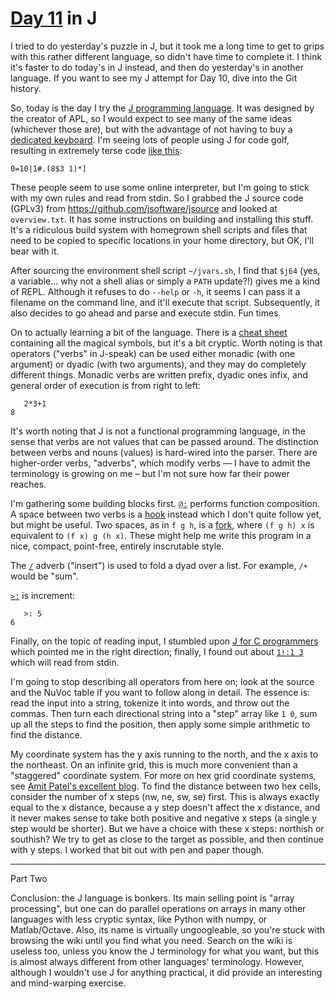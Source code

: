 # [Day 11](http://adventofcode.com/2017/day/10) in J

I tried to do yesterday's puzzle in J, but it took me a long time to get to
grips with this rather different language, so didn't have time to complete it.
I think it's faster to do today's in J instead, and then do yesterday's in
another language. If you want to see my J attempt for Day 10, dive into the Git
history.

So, today is the day I try the
[J programming language](https://en.wikipedia.org/wiki/J_%28programming_language%29).
It was designed by the creator of APL, so I would expect to see many of the
same ideas (whichever those are), but with the advantage of not having to buy a
[dedicated keyboard](https://duckduckgo.com/?q=apl+keyboard&t=ffab&iax=images&ia=images).
I'm seeing lots of people using J for code golf, resulting in extremely terse
code [like this](https://codegolf.stackexchange.com/a/148196/3319):

    0=10|1#.(8$3 1)*]

These people seem to use some online interpreter, but I'm going to stick with
my own rules and read from stdin. So I grabbed the J source code (GPLv3) from
https://github.com/jsoftware/jsource and looked at `overview.txt`. It has some
instructions on building and installing this stuff. It's a ridiculous build
system with homegrown shell scripts and files that need to be copied to
specific locations in your home directory, but OK, I'll bear with it.

After sourcing the environment shell script `~/jvars.sh`, I find that `$j64`
(yes, a variable... why not a shell alias or simply a `PATH` update?!) gives me
a kind of REPL. Although it refuses to do `--help` or `-h`, it seems I can pass
it a filename on the command line, and it'll execute that script. Subsequently,
it also decides to go ahead and parse and execute stdin. Fun times.

On to actually learning a bit of the language. There is a
[cheat sheet](http://code.jsoftware.com/wiki/NuVoc) containing all the magical
symbols, but it's a bit cryptic. Worth noting is that operators ("verbs" in
J-speak) can be used either monadic (with one argument) or dyadic (with two
arguments), and they may do completely different things. Monadic verbs are
written prefix, dyadic ones infix, and general order of execution is from right
to left:

       2*3+1
    8

It's worth noting that J is not a functional programming language, in the sense
that verbs are not values that can be passed around. The distinction between
verbs and nouns (values) is hard-wired into the parser. There are higher-order
verbs, "adverbs", which modify verbs — I have to admit the terminology is
growing on me – but I'm not sure how far their power reaches.

I'm gathering some building blocks first.
[`@:`](http://code.jsoftware.com/wiki/Vocabulary/atco) performs function
composition. A space between two verbs is a
[hook](http://code.jsoftware.com/wiki/Vocabulary/hook) instead which I don't
quite follow yet, but might be useful. Two spaces, as in `f g h`, is a
[fork](http://code.jsoftware.com/wiki/Vocabulary/fork), where `(f g h) x` is
equivalent to `(f x) g (h x)`. These might help me write this program in a
nice, compact, point-free, entirely inscrutable style.

The [`/`](http://code.jsoftware.com/wiki/Vocabulary/slash) adverb ("insert") is
used to fold a dyad over a list. For example, `/+` would be "sum".

[`>:`](http://code.jsoftware.com/wiki/Vocabulary/gtco) is increment:

       >: 5
    6

Finally, on the topic of reading input, I stumbled upon
[J for C programmers](http://www.jsoftware.com/help/jforc/input_and_output.htm#_Toc191734418)
which pointed me in the right direction; finally, I found out about
[`1!:1 3`](http://code.jsoftware.com/wiki/Vocabulary/Foreigns#m1) which will
read from stdin.

I'm going to stop describing all operators from here on; look at the source and
the NuVoc table if you want to follow along in detail. The essence is: read the
input into a string, tokenize it into words, and throw out the commas. Then
turn each directional string into a "step" array like `1 0`, sum up all the
steps to find the position, then apply some simple arithmetic to find the
distance.

My coordinate system has the y axis running to the north, and the x axis to the
northeast. On an infinite grid, this is much more convenient than a "staggered"
coordinate system. For more on hex grid coordinate systems, see
[Amit Patel's excellent blog](https://www.redblobgames.com/grids/hexagons/#coordinates).
To find the distance between two hex cells, consider the number of x steps (nw,
ne, sw, se) first. This is always exactly equal to the x distance, because a y
step doesn't affect the x distance, and it never makes sense to take both
positive and negative x steps (a single y step would be shorter). But we have a
choice with these x steps: northish or southish? We try to get as close to the
target as possible, and then continue with y steps. I worked that bit out with
pen and paper though.

---

Part Two

Conclusion: the J language is bonkers. Its main selling point is "array
processing", but one can do parallel operations on arrays in many other
languages with less cryptic syntax, like Python with numpy, or Matlab/Octave.
Also, its name is virtually ungoogleable, so you're stuck with browsing the
wiki until you find what you need. Search on the wiki is useless too, unless
you know the J terminology for what you want, but this is almost always
different from other languages' terminology. However, although I wouldn't use J
for anything practical, it did provide an interesting and mind-warping exercise.
